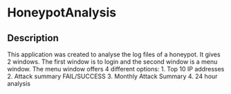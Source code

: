 
# HoneypotAnalysis

## Description
<p>
This application was created to analyse the log files of a honeypot. It gives 2 windows. The first window is to login and the second window is a menu window. 
The menu window offers 4 different options:
1. Top 10 IP addresses
2. Attack summary FAIL/SUCCESS
3. Monthly Attack Summary
4. 24 hour analysis
</p>




